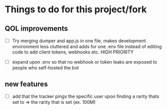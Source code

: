 # Things to do for this project/fork

## QOL improvements

- [ ] Try merging dumper and app.js in one file, makes development environment less cluttered and adds for one .env file instead of editing code to add client tokens, webhooks etc. HIGH PRIORITY

- [ ] expand upon .env so that no webhook or token leaks are exposed to people who self-hosted the bot

## new features

- [ ] add that the tracker pings the specific user upon finding a rarity thats set to => the rarity that is set (ex. 100M)
